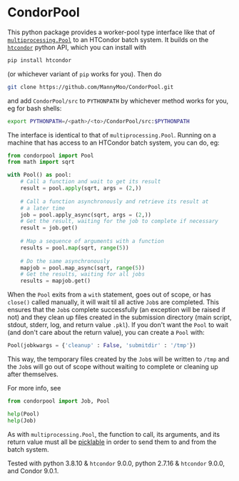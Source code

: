 # CondorPool

This python package provides a worker-pool type interface like that of [`multiprocessing.Pool`](`https://docs.python.org/3/library/multiprocessing.html`) to an HTCondor batch system. It builds on the [`htcondor`](https://pypi.org/project/htcondor/) python API, which you can install with

``` bash
pip install htcondor
```

(or whichever variant of `pip` works for you). Then do

``` bash
git clone https://github.com/MannyMoo/CondorPool.git
```

and add `CondorPool/src` to `PYTHONPATH` by whichever method works for you, eg for bash shells:

``` bash
export PYTHONPATH=/<path>/<to>/CondorPool/src:$PYTHONPATH
```

The interface is identical to that of `multiprocessing.Pool`. Running on a machine that has access to an HTCondor batch system, you can do, eg:

``` python
from condorpool import Pool
from math import sqrt

with Pool() as pool:
    # Call a function and wait to get its result
    result = pool.apply(sqrt, args = (2,))
    
    # Call a function asynchronously and retrieve its result at
    # a later time
    job = pool.apply_async(sqrt, args = (2,))
    # Get the result, waiting for the job to complete if necessary
    result = job.get()
    
    # Map a sequence of arguments with a function
    results = pool.map(sqrt, range(5))
    
    # Do the same asynchronously
    mapjob = pool.map_async(sqrt, range(5))
    # Get the results, waiting for all jobs
    results = mapjob.get()
```

When the `Pool` exits from a `with` statement, goes out of scope, or has `close()` called manually, it will wait til all active `Job`s are completed. This ensures that the `Job`s complete successfully (an exception will be raised if not) and they clean up files created in the submission directory (main script, stdout, stderr, log, and return value `.pkl`). If you don't want the `Pool` to wait (and don't care about the return value), you can create a `Pool` with:

``` python
Pool(jobkwargs = {'cleanup' : False, 'submitdir' : '/tmp'})
```

This way, the temporary files created by the `Job`s will be written to `/tmp` and the `Job`s will go out of scope without waiting to complete or cleaning up after themselves.

For more info, see 

``` python
from condorpool import Job, Pool

help(Pool)
help(Job)
```

As with `multiprocessing.Pool`, the function to call, its arguments, and its return value must all be [picklable](https://docs.python.org/3/library/pickle.html) in order to send them to and from the batch system.

Tested with python 3.8.10 & `htcondor` 9.0.0, python 2.7.16 & `htcondor` 9.0.0, and Condor 9.0.1.
